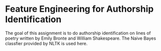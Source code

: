 # Feature Engineering for Authorship Identification

The goal of this assignment is to do authorship identification on lines of poetry written by Emily Bronte and William Shakespeare. The Naive Bayes classfier provided by NLTK is used here.
